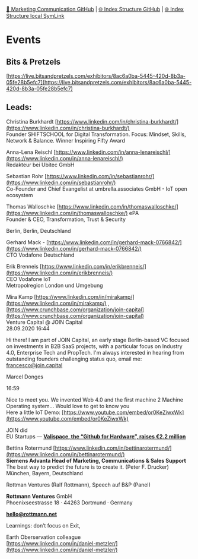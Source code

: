 [📁 Marketing Communication GitHub](/cerulean-circle-unlimited-2cu/product/marketing-communication.md) | [🌐 Index Structure GitHub](/cerulean-circle-unlimited-2cu/product/marketing-communication/events.md) | [🌐 Index Structure local SymLink](./events.entry.md)

# Events

## Bits & Pretzels

[https://live.bitsandpretzels.com/exhibitors/8ac6a0ba-5445-420d-8b3a-05fe28b5efc7](https://live.bitsandpretzels.com/exhibitors/8ac6a0ba-5445-420d-8b3a-05fe28b5efc7)

## Leads:

Christina Burkhardt [https://www.linkedin.com/in/christina-burkhardt/](https://www.linkedin.com/in/christina-burkhardt/)  
Founder SHIFTSCHOOL for Digital Transformation. Focus: Mindset, Skills, Network & Balance. Winner Inspiring Fifty Award

Anna-Lena Reischl [https://www.linkedin.com/in/anna-lenareischl/](https://www.linkedin.com/in/anna-lenareischl/)  
Redakteur bei Ubitec GmbH  

Sebastian Rohr [https://www.linkedin.com/in/sebastianrohr/](https://www.linkedin.com/in/sebastianrohr/)  
Co-Founder and Chief Evangelist at umbrella.associates GmbH - IoT open ecosystem

Thomas Walloschke [https://www.linkedin.com/in/thomaswalloschke/](https://www.linkedin.com/in/thomaswalloschke/) ePA  
Founder & CEO, Transformation, Trust & Security

Berlin, Berlin, Deutschland

Gerhard Mack - [https://www.linkedin.com/in/gerhard-mack-0766842/](https://www.linkedin.com/in/gerhard-mack-0766842/)  
CTO Vodafone Deutschland

Erik Brenneis [https://www.linkedin.com/in/erikbrenneis/](https://www.linkedin.com/in/erikbrenneis/)  
CEO Vodafone IoT  
Metropolregion London und Umgebung

Mira Kamp [https://www.linkedin.com/in/mirakamp/](https://www.linkedin.com/in/mirakamp/) , [https://www.crunchbase.com/organization/join-capital](https://www.crunchbase.com/organization/join-capital)  
Venture Capital @ JOIN Capital  
28.09.2020 16:44

Hi there! I am part of JOIN Capital, an early stage Berlin-based VC focused on investments in B2B SaaS projects, with a particular focus on Industry 4.0, Enterprise Tech and PropTech. I'm always interested in hearing from outstanding founders challenging status quo, email me: francesco@join.capital

Marcel Donges

16:59

Nice to meet you. We invented Web 4.0 and the first machine 2 Machine Operating system... Would love to get to know you  
Here a little IoT Demo: [https://www.youtube.com/embed/or0KeZiwxWk](https://www.youtube.com/embed/or0KeZiwxWk)

JOIN did  
EU Startups — [**Valispace, the “Github for Hardware”, raises €2.2 million**](https://www.eu-startups.com/2020/04/valispace-the-github-for-hardware-raises-e2-2-million/)

Bettina Rotermund [https://www.linkedin.com/in/bettinarotermund/](https://www.linkedin.com/in/bettinarotermund/)  
**Siemens Advanta Head of Marketing, Communications & Sales Support**  
The best way to predict the future is to create it. (Peter F. Drucker)  
München, Bayern, Deutschland

Rottman Ventures (Ralf Rottmann), Speech auf B&P (Panel)

**Rottmann Ventures** GmbH  
Phoenixseestrasse 18 · 44263 Dortmund · Germany

[**hello@rottmann.net**](mailto:hello@rottmann.net)

Learnings: don’t focus on Exit,

Earth Oberservation colleague  
[https://www.linkedin.com/in/daniel-metzler/](https://www.linkedin.com/in/daniel-metzler/)
